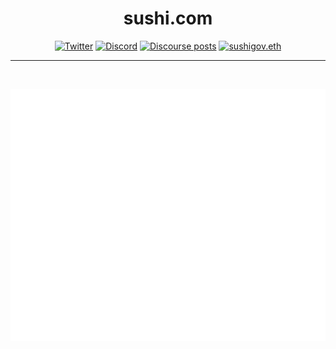 <span align="center">

# sushi.com

[![Twitter](https://img.shields.io/badge/Twitter-black?logo=twitter&logoColor=white)](https://twitter.com/@sushiswap)
[![Discord](https://img.shields.io/discord/748031363935895552?color=black&label=discord&logo=discord&logoColor=white)](https://discord.gg/HQW6QqkZ)
[![Discourse posts](https://img.shields.io/discourse/posts?label=Community%20Forums&color=black&logo=discourse&server=https%3A%2F%2Fforum.sushi.com)](https://forum.sushi.com)
[![sushigov.eth](https://img.shields.io/static/v1?label=&message=sushigov.eth&color=black&logo=ethereum&logoColor=white)](https://etherscan.io/enslookup-search?search=sushigov.eth)


---
  
<br />

![Metrics](/profile/metrics.svg)

</span>
